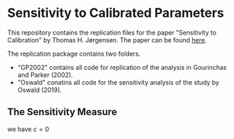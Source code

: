 # Sensitivity to Calibrated Parameters

This repository contains the replication files for the paper "Sensitivity to Calibration" by Thomas H. Jørgensen. 
The paper can be found [here](https://www.ifs.org.uk/uploads/CWP1620-Sensitivity-to-Calibrated-Parameters.pdf).

The replication package contains two folders. 
+ "GP2002" contains all code for replication of the analysis in Gourinchas and Parker (2002).
+ "Oswald" conatins all code for the sensitivity analysis of the study by Oswald (2019).

## The Sensitivity Measure
we have $c=0$
